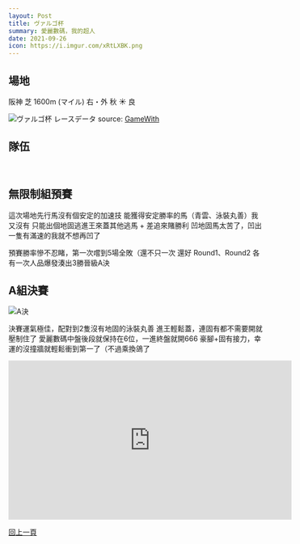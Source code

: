 ```yaml
---
layout: Post
title: ヴァルゴ杯
summary: 愛麗數碼，我的超人
date: 2021-09-26
icon: https://i.imgur.com/xRtLXBK.png
---
```



## 場地

<div class="font-bold text-xl">阪神 芝 1600m (マイル) 右・外 秋 ☀️ 良</div>

![ヴァルゴ杯 レースデータ](https://i.imgur.com/E7zZs6J.png)
source: [GameWith](https://gamewith.jp/uma-musume/article/show/293090)

## 隊伍

<div class="flex w-full my-2">
  <img class="w-1/5" src="https://imgur.com/BJUKEas.png" alt="" data-action="zoom" />
  <img class="w-1/5" src="https://imgur.com/TJplADx.png" alt="" data-action="zoom" />
  <img class="w-1/5" src="https://imgur.com/posFrYy.png" alt="" data-action="zoom" />
  <img class="w-1/5" src="https://imgur.com/1HY3xCn.png" alt="" data-action="zoom" />
  <img class="w-1/5" src="https://imgur.com/hbOLmPe.png" alt="" data-action="zoom" />
</div>

## 無限制組預賽

<UmamusumeRaceResult :records="records" />

這次場地先行馬沒有個安定的加速技
能獲得安定勝率的馬（青雲、泳裝丸善）我又沒有
只能出個地固逃進王來蓋其他逃馬 + 差追來賭勝利
凹地固馬太苦了，凹出一隻有滿速的我就不想再凹了

預賽勝率慘不忍睹，第一次嚐到5場全敗（還不只一次
還好 Round1、Round2 各有一次人品爆發湊出3勝晉級A決

## A組決賽

<div class="flex w-full my-2">
  <img class="w-1/3" src="https://imgur.com/nYDjPpW.png" alt="A決" data-action="zoom" />
  <img class="w-1/3" src="https://imgur.com/0Nv0OMS.png" alt="" data-action="zoom" />
  <img class="w-1/3" src="https://imgur.com/Z0cXo0q.png" alt="" data-action="zoom" />
</div>

決賽運氣極佳，配對到2隻沒有地固的泳裝丸善
進王輕鬆蓋，連固有都不需要開就壓制住了
愛麗數碼中盤後段就保持在6位，一進終盤就開666
豪腳+固有接力，幸運的沒撞牆就輕鬆衝到第一了（不過乘換鴿了

<div class="aspect-w-16 aspect-h-9">
  <iframe width="560" height="315" src="https://www.youtube.com/embed/x9tt-IK0czU" title="YouTube video player" frameborder="0" allow="accelerometer; autoplay; clipboard-write; encrypted-media; gyroscope; picture-in-picture" allowfullscreen></iframe>
</div>

<div class="text-center mt-10">

[回上一頁](../README.md)

</div>


<script>
export default {
  data() {
    return {
      records: [
        {
          name: 'アグネスデジタル',
          first: 12,
          second: 7,
          third: 12,
          out: 49
        },
        {
          name: 'サクラバクシンオー (S)',
          first: 9,
          second: 7,
          third: 7,
          out: 17
        },
        {
          name: 'サクラバクシンオー (A+)',
          first: 0,
          second: 5,
          third: 3,
          out: 2
        },
        {
          name: 'ウオッカ',
          first: 7,
          second: 7,
          third: 9,
          out: 27
        },
        {
          name: 'ヒシアマゾン',
          first: 6,
          second: 7,
          third: 7,
          out: 40
        }
      ]
    };
  },
}
</script>